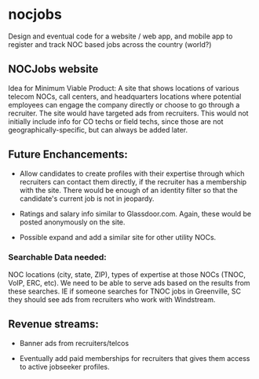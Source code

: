 # nocjobs
Design and eventual code for a website / web app, and mobile app to register and track NOC based jobs across the country (world?)

## NOCJobs website
 

Idea for Minimum Viable Product: A site that shows locations of various telecom NOCs, call centers, and headquarters locations where potential employees can engage the company directly or choose to go through a recruiter. The site would have targeted ads from recruiters. This would not initially include info for CO techs or field techs, since those are not geographically-specific, but can always be added later.

 

## Future Enchancements:

* Allow candidates to create profiles with their expertise through which recruiters can contact them directly, if the recruiter has a membership with the site. There would be enough of an identity filter so that the candidate's current job is not in jeopardy.

* Ratings and salary info similar to Glassdoor.com. Again, these would be posted anonymously on the site.

* Possible expand and add a similar site for other utility NOCs.

 

### Searchable Data needed:

NOC locations (city, state, ZIP), types of expertise at those NOCs (TNOC, VoIP, ERC, etc). We need to be able to serve ads based on the results from these searches. IE if someone searches for TNOC jobs in Greenville, SC they should see ads from recruiters who work with Windstream.

 

## Revenue streams:

* Banner ads from recruiters/telcos

* Eventually add paid memberships for recruiters that gives them access to active jobseeker profiles.